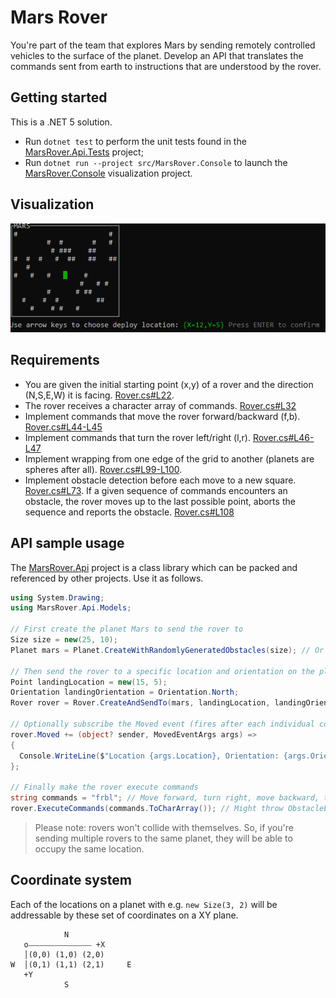 # Mars Rover
You're part of the team that explores Mars by sending remotely controlled vehicles to the surface of the planet. Develop an API that translates the commands sent from earth to instructions that are understood by the rover.

## Getting started
This is a .NET 5 solution.
 * Run `dotnet test` to perform the unit tests found in the [MarsRover.Api.Tests](test/MarsRover.Api.Tests/MarsRover.Api.Tests.csproj) project;
 * Run `dotnet run --project src/MarsRover.Console` to launch the [MarsRover.Console](src/MarsRover.Console/MarsRover.Console.csproj) visualization project.

## Visualization
![visualization.gif](visualization.gif)

## Requirements
 * You are given the initial starting point (x,y) of a rover and the direction (N,S,E,W) it is facing. [Rover.cs#L22](src/MarsRover.Api/Models/Rover.cs#L22).
 * The rover receives a character array of commands. [Rover.cs#L32](src/MarsRover.Api/Models/Rover.cs#L32)
 * Implement commands that move the rover forward/backward (f,b). [Rover.cs#L44-L45](src/MarsRover.Api/Models/Rover.cs#L44-L45)
 * Implement commands that turn the rover left/right (l,r). [Rover.cs#L46-L47](src/MarsRover.Api/Models/Rover.cs#L46-L47)
 * Implement wrapping from one edge of the grid to another (planets are spheres after all). [Rover.cs#L99-L100](src/MarsRover.Api/Models/Rover.cs#L99-L100).
 * Implement obstacle detection before each move to a new square. [Rover.cs#L73](src/MarsRover.Api/Models/Rover.cs#L73). If a given sequence of commands encounters an obstacle, the rover moves up to the last possible point, aborts the sequence and reports the obstacle. [Rover.cs#L108](src/MarsRover.Api/Models/Rover.cs#L108)

## API sample usage
The [MarsRover.Api](src/MarsRover.Api/MarsRover.Api.csproj) project is a class library which can be packed and referenced by other projects. Use it as follows.
```csharp
using System.Drawing;
using MarsRover.Api.Models;

// First create the planet Mars to send the rover to
Size size = new(25, 10);
Planet mars = Planet.CreateWithRandomlyGeneratedObstacles(size); // Or Planet.CreateEmpty(size)

// Then send the rover to a specific location and orientation on the planet
Point landingLocation = new(15, 5);
Orientation landingOrientation = Orientation.North;
Rover rover = Rover.CreateAndSendTo(mars, landingLocation, landingOrientation); // Might throw ObstacleEncounteredException

// Optionally subscribe the Moved event (fires after each individual command)
rover.Moved += (object? sender, MovedEventArgs args) =>
{
  Console.WriteLine($"Location {args.Location}, Orientation: {args.Orientation}");
};

// Finally make the rover execute commands
string commands = "frbl"; // Move forward, turn right, move backward, turn left
rover.ExecuteCommands(commands.ToCharArray()); // Might throw ObstacleEncounteredException
```
 > Please note: rovers won't collide with themselves. So, if you're sending multiple rovers to the same planet, they will be able to occupy the same location.

## Coordinate system
Each of the locations on a planet with e.g. `new Size(3, 2)` will be addressable by these set of coordinates on a XY plane.
```
            N
   o⎯⎯⎯⎯⎯⎯⎯⎯⎯⎯⎯⎯⎯⎯⎯⎯⎯ +X
   │(0,0) (1,0) (2,0)
W  │(0,1) (1,1) (2,1)     E
   +Y
            S
```